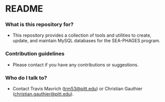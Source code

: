 # README #

### What is this repository for? ###

* This repository provides a collection of tools and utilities to create, update, and maintain MySQL databases for the SEA-PHAGES program.

### Contribution guidelines ###

* Please contact if you have any contributions or suggestions.

### Who do I talk to? ###

* Contact Travis Mavrich (trm53@pitt.edu) or Christian Gauthier (christian.gauthier@pitt.edu).
